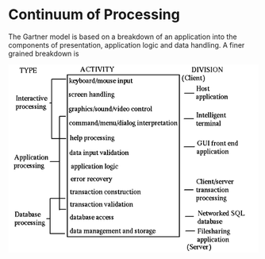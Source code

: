 # Continuum of Processing

The Gartner model is based on a breakdown of an application into the components of presentation, application logic and data handling. A finer grained breakdown is 

![continuum](../assets/continuum.gif)

